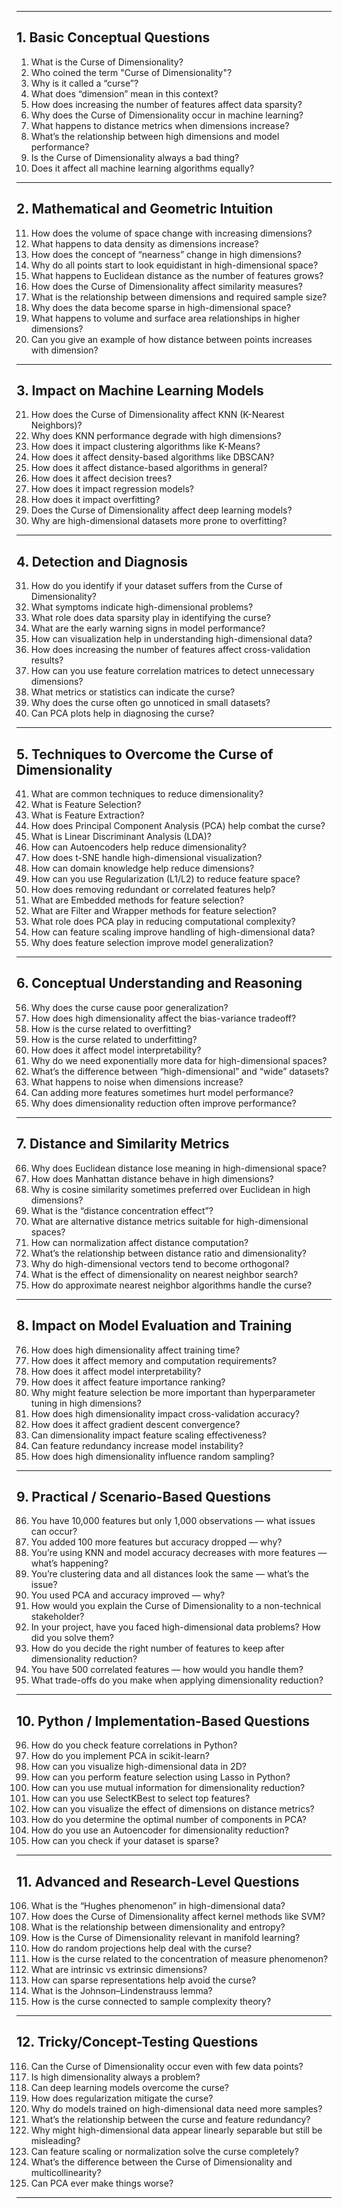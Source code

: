 
---

##  **1. Basic Conceptual Questions**

1. What is the Curse of Dimensionality?
2. Who coined the term "Curse of Dimensionality"?
3. Why is it called a “curse”?
4. What does “dimension” mean in this context?
5. How does increasing the number of features affect data sparsity?
6. Why does the Curse of Dimensionality occur in machine learning?
7. What happens to distance metrics when dimensions increase?
8. What’s the relationship between high dimensions and model performance?
9. Is the Curse of Dimensionality always a bad thing?
10. Does it affect all machine learning algorithms equally?
 
---

##  **2. Mathematical and Geometric Intuition**

11. How does the volume of space change with increasing dimensions?
12. What happens to data density as dimensions increase?
13. How does the concept of “nearness” change in high dimensions?
14. Why do all points start to look equidistant in high-dimensional space?
15. What happens to Euclidean distance as the number of features grows?
16. How does the Curse of Dimensionality affect similarity measures?
17. What is the relationship between dimensions and required sample size?
18. Why does the data become sparse in high-dimensional space?
19. What happens to volume and surface area relationships in higher dimensions?
20. Can you give an example of how distance between points increases with dimension?

---

##  **3. Impact on Machine Learning Models**

21. How does the Curse of Dimensionality affect KNN (K-Nearest Neighbors)?
22. Why does KNN performance degrade with high dimensions?
23. How does it impact clustering algorithms like K-Means?
24. How does it affect density-based algorithms like DBSCAN?
25. How does it affect distance-based algorithms in general?
26. How does it affect decision trees?
27. How does it impact regression models?
28. How does it impact overfitting?
29. Does the Curse of Dimensionality affect deep learning models?
30. Why are high-dimensional datasets more prone to overfitting?

---

##  **4. Detection and Diagnosis**

31. How do you identify if your dataset suffers from the Curse of Dimensionality?
32. What symptoms indicate high-dimensional problems?
33. What role does data sparsity play in identifying the curse?
34. What are the early warning signs in model performance?
35. How can visualization help in understanding high-dimensional data?
36. How does increasing the number of features affect cross-validation results?
37. How can you use feature correlation matrices to detect unnecessary dimensions?
38. What metrics or statistics can indicate the curse?
39. Why does the curse often go unnoticed in small datasets?
40. Can PCA plots help in diagnosing the curse?

---

##  **5. Techniques to Overcome the Curse of Dimensionality**

41. What are common techniques to reduce dimensionality?
42. What is Feature Selection?
43. What is Feature Extraction?
44. How does Principal Component Analysis (PCA) help combat the curse?
45. What is Linear Discriminant Analysis (LDA)?
46. How can Autoencoders help reduce dimensionality?
47. How does t-SNE handle high-dimensional visualization?
48. How can domain knowledge help reduce dimensions?
49. How can you use Regularization (L1/L2) to reduce feature space?
50. How does removing redundant or correlated features help?
51. What are Embedded methods for feature selection?
52. What are Filter and Wrapper methods for feature selection?
53. What role does PCA play in reducing computational complexity?
54. How can feature scaling improve handling of high-dimensional data?
55. Why does feature selection improve model generalization?

---

##  **6. Conceptual Understanding and Reasoning**

56. Why does the curse cause poor generalization?
57. How does high dimensionality affect the bias-variance tradeoff?
58. How is the curse related to overfitting?
59. How is the curse related to underfitting?
60. How does it affect model interpretability?
61. Why do we need exponentially more data for high-dimensional spaces?
62. What’s the difference between “high-dimensional” and “wide” datasets?
63. What happens to noise when dimensions increase?
64. Can adding more features sometimes hurt model performance?
65. Why does dimensionality reduction often improve performance?

---

##  **7. Distance and Similarity Metrics**

66. Why does Euclidean distance lose meaning in high-dimensional space?
67. How does Manhattan distance behave in high dimensions?
68. Why is cosine similarity sometimes preferred over Euclidean in high dimensions?
69. What is the “distance concentration effect”?
70. What are alternative distance metrics suitable for high-dimensional spaces?
71. How can normalization affect distance computation?
72. What’s the relationship between distance ratio and dimensionality?
73. Why do high-dimensional vectors tend to become orthogonal?
74. What is the effect of dimensionality on nearest neighbor search?
75. How do approximate nearest neighbor algorithms handle the curse?

---

##  **8. Impact on Model Evaluation and Training**

76. How does high dimensionality affect training time?
77. How does it affect memory and computation requirements?
78. How does it affect model interpretability?
79. How does it affect feature importance ranking?
80. Why might feature selection be more important than hyperparameter tuning in high dimensions?
81. How does high dimensionality impact cross-validation accuracy?
82. How does it affect gradient descent convergence?
83. Can dimensionality impact feature scaling effectiveness?
84. Can feature redundancy increase model instability?
85. How does high dimensionality influence random sampling?

---

##  **9. Practical / Scenario-Based Questions**

86. You have 10,000 features but only 1,000 observations — what issues can occur?
87. You added 100 more features but accuracy dropped — why?
88. You’re using KNN and model accuracy decreases with more features — what’s happening?
89. You’re clustering data and all distances look the same — what’s the issue?
90. You used PCA and accuracy improved — why?
91. How would you explain the Curse of Dimensionality to a non-technical stakeholder?
92. In your project, have you faced high-dimensional data problems? How did you solve them?
93. How do you decide the right number of features to keep after dimensionality reduction?
94. You have 500 correlated features — how would you handle them?
95. What trade-offs do you make when applying dimensionality reduction?

---

##  **10. Python / Implementation-Based Questions**

96. How do you check feature correlations in Python?
97. How do you implement PCA in scikit-learn?
98. How can you visualize high-dimensional data in 2D?
99. How can you perform feature selection using Lasso in Python?
100. How can you use mutual information for dimensionality reduction?
101. How can you use SelectKBest to select top features?
102. How can you visualize the effect of dimensions on distance metrics?
103. How do you determine the optimal number of components in PCA?
104. How do you use an Autoencoder for dimensionality reduction?
105. How can you check if your dataset is sparse?

---

##  **11. Advanced and Research-Level Questions**

106. What is the “Hughes phenomenon” in high-dimensional data?
107. How does the Curse of Dimensionality affect kernel methods like SVM?
108. What is the relationship between dimensionality and entropy?
109. How is the Curse of Dimensionality relevant in manifold learning?
110. How do random projections help deal with the curse?
111. How is the curse related to the concentration of measure phenomenon?
112. What are intrinsic vs extrinsic dimensions?
113. How can sparse representations help avoid the curse?
114. What is the Johnson–Lindenstrauss lemma?
115. How is the curse connected to sample complexity theory?

---

##  **12. Tricky/Concept-Testing Questions**

116. Can the Curse of Dimensionality occur even with few data points?
117. Is high dimensionality always a problem?
118. Can deep learning models overcome the curse?
119. How does regularization mitigate the curse?
120. Why do models trained on high-dimensional data need more samples?
121. What’s the relationship between the curse and feature redundancy?
122. Why might high-dimensional data appear linearly separable but still be misleading?
123. Can feature scaling or normalization solve the curse completely?
124. What’s the difference between the Curse of Dimensionality and multicollinearity?
125. Can PCA ever make things worse?

---
